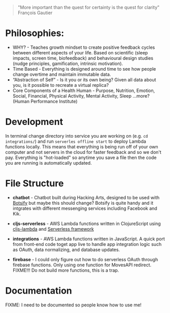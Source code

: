 > "More important than the quest for certainty is the quest for clarity" 
> François Gautier

# Philosophies:
* WHY? - Teaches growth mindset to create positive feedback cycles between different aspects of your life. Based on scientific (sleep impacts, screen time, biofeedback) and behavioural design studies (nudge principles, gamification, intrinsic motivation).
* Time Based - Everything is designed around time to see how people change overtime and maintain immutable data.
* “Abstraction of Self” - Is it you or its own being? Given all data about you, is it possible to recreate a virtual replica?
* Core Components of a Health Human - Purpose, Nutrition, Emotion, Social, Financial, Physical Activity, Mental Activity, Sleep ...more? (Human Performance Institute)

# Development
In terminal change directory into service you are working on (e.g. `cd integrations/`) and run `serverles offline start` to deploy Lambda functions locally. This means that everything is being run off of your own computer and not servers in the cloud for faster feedback and so we don't pay. Everything is "hot-loaded" so anytime you save a file then the code you are running is automatically updated.

# File Structure

- **chatbot** - Chatbot built during Hacking Arts, designed to be used with [Botsify](botsify.com) but maybe this should change? Botsify is quite handy and it intgrates with different messenging services including Facebook and Kik.

- **cljs-serverless** - AWS Lambda functions written in ClojureScript using [cljs-lambda](https://github.com/nervous-systems/cljs-lambda/tree/master/cljs-lambda) and [Serverless framework](https://serverless.com/)

- **integrations** - AWS Lambda functions written in JavaScript. A quick port from front-end code toget app live to handle app integration logic such as OAuth, data normalizing, and database updates.

- **firebase** - I could only figure out how to do serverless OAuth through firebase functions. Only using one function for MovesAPI redirect. FIXME!!! Do not build more functions, this is a trap.


# Documentation
FIXME: I need to be documented so people know how to use me!
